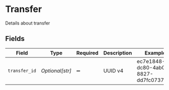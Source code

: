 # Transfer

Details about transfer


## Fields

| Field                                | Type                                 | Required                             | Description                          | Example                              |
| ------------------------------------ | ------------------------------------ | ------------------------------------ | ------------------------------------ | ------------------------------------ |
| `transfer_id`                        | *Optional[str]*                      | :heavy_minus_sign:                   | UUID v4                              | ec7e1848-dc80-4ab0-8827-dd7fc0737b43 |